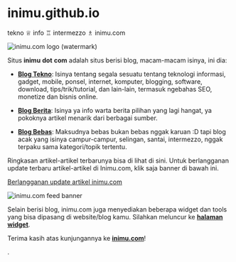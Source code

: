 inimu.github.io
===============

tekno ♕ info ♖ intermezzo ♗ inimu.com

![inimu.com logo (watermark)](http://inimu.files.wordpress.com/2010/02/inimu-com-logo-02-450x150.png)

Situs **inimu** **dot** **com** adalah situs berisi blog, macam-macam isinya, ini dia:

  * **[Blog Tekno](http://inimu.com/komputer/)**: Isinya tentang segala sesuatu tentang teknologi informasi, gadget, mobile, ponsel, internet, komputer, blogging, software, download, tips/trik/tutorial, dan lain-lain, termasuk ngebahas SEO, monetize dan bisnis online.

  * **[Blog Berita](http://inimu.com/berita/)**: Isinya ya info warta berita pilihan yang lagi hangat, ya pokoknya artikel menarik dari berbagai sumber.

  * **[Blog Bebas](http://inimu.com/bebas)**: Maksudnya bebas bukan bebas nggak karuan :D tapi blog acak yang isinya campur-campur, selingan, santai, intermezzo, nggak terpaku sama kategori/topik tertentu.

Ringkasan artikel-artikel terbarunya bisa di lihat di sini. Untuk berlangganan update terbaru artikel-artikel di Inimu.com, klik saja banner di bawah ini.

[Berlangganan update artikel inimu.com](http://feeds.feedburner.com/inimucom)

![inimu.com feed banner](http://feeds.feedburner.com/Inimucom.1.gif)

Selain berisi blog, inimu.com juga menyediakan beberapa widget dan tools yang bisa dipasang di website/blog kamu. Silahkan meluncur ke **[halaman widget](http://inimu.com/widget)**.

Terima kasih atas kunjungannya ke **[inimu.com](http://inimu.com)**!

.
